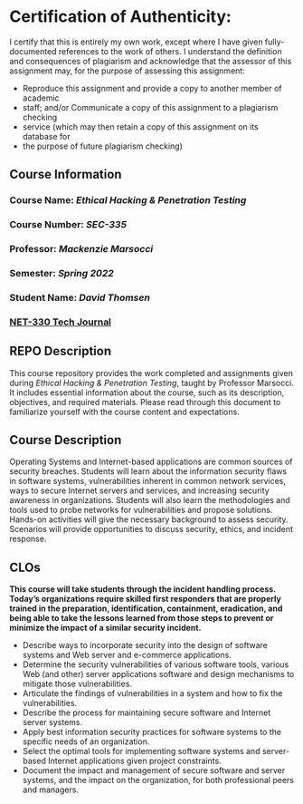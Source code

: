 # Certification of Authenticity:
I certify that this is entirely my own work, except where I have given
fully-documented references to the work of others. I understand the definition
and consequences of plagiarism and acknowledge that the assessor of this
assignment may, for the purpose of assessing this assignment:
- Reproduce this assignment and provide a copy to another member of academic
- staff; and/or Communicate a copy of this assignment to a plagiarism checking
- service (which may then retain a copy of this assignment on its database for
- the purpose of future plagiarism checking)

## Course Information

### Course Name: _Ethical Hacking & Penetration Testing_
### Course Number: _SEC-335_
### Professor: _Mackenzie Marsocci_
### Semester: _Spring 2022_
### Student Name: _David Thomsen_
### [NET-330 Tech Journal](https://github.com/dthomsen116/NET-330/wiki)

## REPO Description

This course repository provides the work completed and assignments given during _Ethical Hacking & Penetration Testing_, taught by Professor Marsocci. It includes essential information about the course, such as its description, objectives, and required materials. Please read through this document to familiarize yourself with the course content and expectations.

## Course Description

Operating Systems and Internet-based applications are common sources of security breaches. Students will learn about the information security flaws in software systems, vulnerabilities inherent in common network services, ways to secure Internet servers and services, and increasing security awareness in organizations. Students will also learn the methodologies and tools used to probe networks for vulnerabilities and propose solutions. Hands-on activities will give the necessary background to assess security. Scenarios will provide opportunities to discuss security, ethics, and incident response.

## CLOs

**This course will take students through the incident handling process. Today’s organizations require skilled first responders that are properly trained in the preparation, identification, containment, eradication, and being able to take the lessons learned from those steps to prevent or minimize the impact of a similar security incident.**

- Describe ways to incorporate security into the design of software systems and Web server and e-commerce applications.
- Determine the security vulnerabilities of various software tools, various Web (and other) server applications software and design mechanisms to mitigate those vulnerabilities.
- Articulate the findings of vulnerabilities in a system and how to fix the vulnerabilities.
- Describe the process for maintaining secure software and Internet server systems.
- Apply best information security practices for software systems to the specific needs of an organization.
- Select the optimal tools for implementing software systems and server-based Internet applications given project constraints.
- Document the impact and management of secure software and server systems, and the impact on the organization, for both professional peers and managers.

